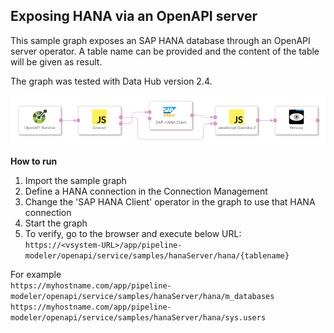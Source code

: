 ## Exposing HANA via an OpenAPI server ##

This sample graph exposes an SAP HANA database through an OpenAPI server operator. A table name can be provided and the content of the table will be given as result.

The graph was tested with Data Hub version 2.4.

![alt text](./graph.png "Graph")

**How to run**

1. Import the sample graph
2. Define a HANA connection in the Connection Management
3. Change the 'SAP HANA Client' operator in the graph to use that HANA connection
4. Start the graph
5. To verify, go to the browser and execute below URL:  
   `https://<vsystem-URL>/app/pipeline-modeler/openapi/service/samples/hanaServer/hana/{tablename}`
   
For example  
`https://myhostname.com/app/pipeline-modeler/openapi/service/samples/hanaServer/hana/m_databases`  
`https://myhostname.com/app/pipeline-modeler/openapi/service/samples/hanaServer/hana/sys.users`  
